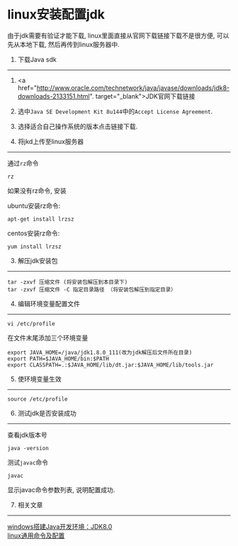 linux安装配置jdk
===

<div class="jumbotron">
<p>由于jdk需要有验证才能下载, linux里面直接从官网下载链接下载不是很方便, 可以先从本地下载, 然后再传到linux服务器中.</p>  
</div>

1. 下载Java sdk
---

1. <a href="http://www.oracle.com/technetwork/java/javase/downloads/jdk8-downloads-2133151.html". target="_blank">JDK官网下载链接</a>  
2. 选中`Java SE Development Kit 8u144`中的`Accept License Agreement`.   
3. 选择适合自己操作系统的版本点击链接下载.

2. 将jkd上传至linux服务器
---

通过`rz`命令

	rz
	
如果没有rz命令, 安装

ubuntu安装rz命令:

	apt-get install lrzsz
	
centos安装rz命令:

	yum install lrzsz

3. 解压jdk安装包
---
	tar -zxvf 压缩文件 (将安装包解压到本目录下)
	tar -zxvf 压缩文件 -C 指定目录路径 （将安装包解压到指定目录）

4. 编辑环境变量配置文件
---
	vi /etc/profile

在文件末尾添加三个环境变量

	export JAVA_HOME=/java/jdk1.8.0_111(改为jdk解压后文件所在目录)
	export PATH=$JAVA_HOME/bin:$PATH
	export CLASSPATH=.:$JAVA_HOME/lib/dt.jar:$JAVA_HOME/lib/tools.jar

5. 使环境变量生效
---

	source /etc/profile

6. 测试jdk是否安装成功
---

查看jdk版本号

	java -version
	
测试`javac`命令

	javac

显示javac命令参数列表, 说明配置成功.

7. 相关文章
---

[windows搭建Java开发环境：JDK8.0](http://localhost/article/java/basic/搭建Java开发环境：JDK8.0.html)   
[linux通用命令及配置](http://localhost/article/linux/common/index.html)  